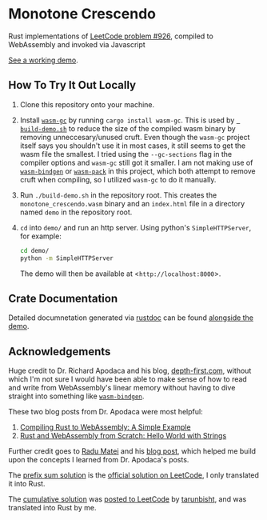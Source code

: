 # Monotone Crescendo

Rust implementations of [LeetCode problem #926](https://leetcode.com/problems/flip-string-to-monotone-increasing/), compiled to WebAssembly and invoked via Javascript

[See a working demo](https://hamburgchimps.github.io/monotone-crescendo/).

## How To Try It Out Locally

1. Clone this repository onto your machine.
2. Install [`wasm-gc`](https://github.com/alexcrichton/wasm-gc) by running `cargo install wasm-gc`. This is used by [` build-demo.sh`](build-demo.sh) to reduce the size of the compiled wasm binary by removing unneccesary/unused cruft. Even
though the `wasm-gc` project itself says you shouldn't use it in most cases, it still seems to get the wasm file the smallest. I tried using the `--gc-sections` flag in the compiler options and `wasm-gc` still got it smaller. I am not making use of [`wasm-bindgen`](https://github.com/rustwasm/wasm-bindgen) or [`wasm-pack`](https://github.com/rustwasm/wasm-pack) in this project, which both attempt to remove cruft when compiling, so I utilized `wasm-gc` to do it manually.
3. Run `./build-demo.sh` in the repository root. This creates the `monotone_crescendo.wasm` binary and an `index.html` file in a directory named `demo` in the repository root.
4. `cd` into `demo/` and run an http server. Using python's `SimpleHTTPServer`, for example:

   ```bash
   cd demo/
   python -m SimpleHTTPServer
   ```
   The demo will then be available at <`http://localhost:8000`>.


## Crate Documentation

Detailed documnetation generated via [rustdoc](https://doc.rust-lang.org/rustdoc/index.html) can be found [alongside the demo](https://hamburgchimps.github.io/monotone-crescendo/doc/monotone_crescendo).

## Acknowledgements

Huge credit to Dr. Richard Apodaca and his blog, [depth-first.com](https://depth-first.com), without which I'm not sure I would have been able to make sense of how to read and write from WebAssembly's linear memory without having to dive straight into something like [`wasm-bindgen`](https://github.com/rustwasm/wasm-bindgen).

These two blog posts from Dr. Apodaca were most helpful:

1. [Compiling Rust to WebAssembly: A Simple Example](https://depth-first.com/articles/2020/06/29/compiling-rust-to-webassembly-a-simple-example/)
2. [Rust and WebAssembly from Scratch: Hello World with Strings](https://depth-first.com/articles/2020/07/07/rust-and-webassembly-from-scratch-hello-world-with-strings/)

Further credit goes to [Radu Matei](https://radu-matei.com) and his [blog post](https://radu-matei.com/blog/practical-guide-to-wasm-memory), which helped me build upon the concepts I learned from Dr. Apodaca's posts.

The [prefix sum solution](https://hamburgchimps.github.io/monotone-crescendo/doc/monotone_crescendo/solution/fn.monotone_crescendo_prefix_sums.html) is the [official solution on LeetCode](https://leetcode.com/problems/flip-string-to-monotone-increasing/solution/), I only translated it into Rust.

The [cumulative solution](https://hamburgchimps.github.io/monotone-crescendo/doc/monotone_crescendo/solution/fn.monototone_crescendo_cumulative.html) was [posted to LeetCode](https://leetcode.com/problems/flip-string-to-monotone-increasing/solution/725259) by [tarunbisht](https://leetcode.com/tarunbisht), and was translated into Rust by me.
